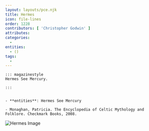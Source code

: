 ```yaml
---
layout: layouts/pce.njk
title: Hermes
icon: file-lines
order: 1228
contributors: [ 'Christopher Godwin' ]
attributes:
categories:
  - 
entities:
  - ()
tags:
  - 
---
```

``` tab [group1:Info]
::: magazinestyle
Hermes See Mercury.

:::
```
``` tab [group1:Attributes]
```
``` tab [group1:Entities]
- **entities**: Hermes See Mercury
```
``` tab [group1:Sources]
- Monaghan, Patricia. The Encyclopedia of Celtic Mythology and Folklore. Checkmark Books, 2008.
```
![Hermes Image](https://upload.wikimedia.org/wikipedia/commons/thumb/d/d0/Hermes_Ingenui_Pio-Clementino_Inv544.jpg/1200px-Hermes_Ingenui_Pio-Clementino_Inv544.jpg)
